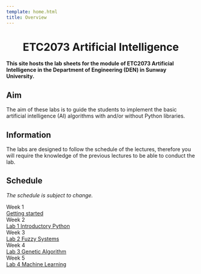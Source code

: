 ```yaml
---
template: home.html
title: Overview
---
```


<h1 style="text-align: center">ETC2073 Artificial Intelligence</h1>

**This site hosts the lab sheets for the module of ETC2073 Artificial Intelligence in the Department of Engineering (DEN) in Sunway University.**

## Aim

The aim of these labs is to guide the students to implement the basic artificial intelligence (AI) algorithms with and/or without Python libraries.

## Information

The labs are designed to follow the schedule of the lectures, therefore you will require the knowledge of the previous lectures to be able to conduct the lab.

## Schedule 

*The schedule is subject to change.*

<div class="timeline">
    <div class="container right">
        <div class="date">Week 1</div>
        <div class="content"><a href="./get-start">Getting started</a></div>
    </div>
    <div class="container right">
        <div class="date">Week 2</div>
        <div class="content"><a href="./lab1-introductory-python">Lab 1 Introductory Python</a></div>
    </div>
    <div class="container right">
        <div class="date">Week 3</div>
        <div class="content"><a href="./lab2-fuzzy">Lab 2 Fuzzy Systems</a></div>
    </div>
    <div class="container right">
        <div class="date">Week 4</div>
        <div class="content"><a href="./lab3-genetic-algorithm">Lab 3 Genetic Algorithm</a></div>
    </div>
    <!-- <div class="container right">
        <div class="date">Week 5</div>
        <div class="content"><a href="./lab4-pso">Lab 4 Particle Swarm Optimisation</a></div>
    </div> -->
    <div class="container right">
        <div class="date">Week 5</div>
        <div class="content"><a href="./lab5-machine-learning">Lab 4 Machine Learning</a></div>
    </div>
</div>
